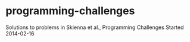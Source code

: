 programming-challenges
=
Solutions to problems in Skienna et al., Programming Challenges
Started 2014-02-16
